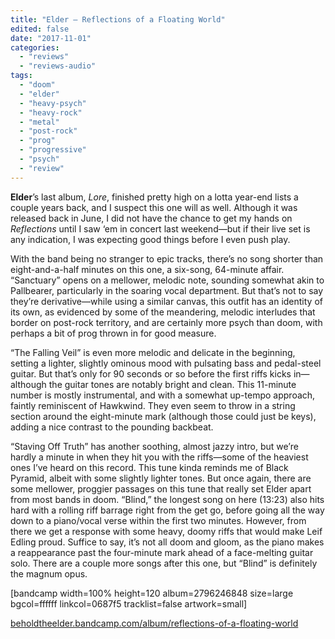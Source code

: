 ```yaml
---
title: "Elder – Reflections of a Floating World"
edited: false
date: "2017-11-01"
categories:
  - "reviews"
  - "reviews-audio"
tags:
  - "doom"
  - "elder"
  - "heavy-psych"
  - "heavy-rock"
  - "metal"
  - "post-rock"
  - "prog"
  - "progressive"
  - "psych"
  - "review"
---
```


**Elder**’s last album, _Lore_, finished pretty high on a lotta year-end lists a couple years back, and I suspect this one will as well. Although it was released back in June, I did not have the chance to get my hands on _Reflections_ until I saw ‘em in concert last weekend—but if their live set is any indication, I was expecting good things before I even push play.

With the band being no stranger to epic tracks, there’s no song shorter than eight-and-a-half minutes on this one, a six-song, 64-minute affair. “Sanctuary” opens on a mellower, melodic note, sounding somewhat akin to Pallbearer, particularly in the soaring vocal department. But that’s not to say they’re derivative—while using a similar canvas, this outfit has an identity of its own, as evidenced by some of the meandering, melodic interludes that border on post-rock territory, and are certainly more psych than doom, with perhaps a bit of prog thrown in for good measure.

“The Falling Veil” is even more melodic and delicate in the beginning, setting a lighter, slightly ominous mood with pulsating bass and pedal-steel guitar. But that’s only for 90 seconds or so before the first riffs kicks in—although the guitar tones are notably bright and clean. This 11-minute number is mostly instrumental, and with a somewhat up-tempo approach, faintly reminiscent of Hawkwind. They even seem to throw in a string section around the eight-minute mark (although those could just be keys), adding a nice contrast to the pounding backbeat.

“Staving Off Truth” has another soothing, almost jazzy intro, but we’re hardly a minute in when they hit you with the riffs—some of the heaviest ones I’ve heard on this record. This tune kinda reminds me of Black Pyramid, albeit with some slightly lighter tones. But once again, there are some mellower, proggier passages on this tune that really set Elder apart from most bands in doom. “Blind,” the longest song on here (13:23) also hits hard with a rolling riff barrage right from the get go, before going all the way down to a piano/vocal verse within the first two minutes. However, from there we get a response with some heavy, doomy riffs that would make Leif Edling proud. Suffice to say, it’s not all doom and gloom, as the piano makes a reappearance past the four-minute mark ahead of a face-melting guitar solo. There are a couple more songs after this one, but “Blind” is definitely the magnum opus.

\[bandcamp width=100% height=120 album=2796246848 size=large bgcol=ffffff linkcol=0687f5 tracklist=false artwork=small\]

[beholdtheelder.bandcamp.com/album/reflections-of-a-floating-world](https://beholdtheelder.bandcamp.com/album/reflections-of-a-floating-world)
